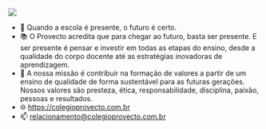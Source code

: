 <img src="https://live.staticflickr.com/65535/52972124305_ff913a9ff1_h.jpg">

- 📝 Quando a escola é presente, o futuro é certo.
- 📚 O Provecto acredita que para chegar ao futuro, basta ser presente. E ser presente é pensar e investir em todas as etapas do ensino, desde a qualidade do corpo docente até as estratégias inovadoras de aprendizagem.
- 🎯 A nossa missão é contribuir na formação de valores a partir de um ensino de qualidade de forma sustentável para as futuras gerações. Nossos valores são presteza, ética, responsabilidade, disciplina, paixão, pessoas e resultados.
- 🌐 https://colegioprovecto.com.br
- 📫 relacionamento@colegioprovecto.com.br

<!---
prove-cto/prove-cto is a ✨ special ✨ repository because its `README.md` (this file) appears on your GitHub profile.
You can click the Preview link to take a look at your changes.
--->
